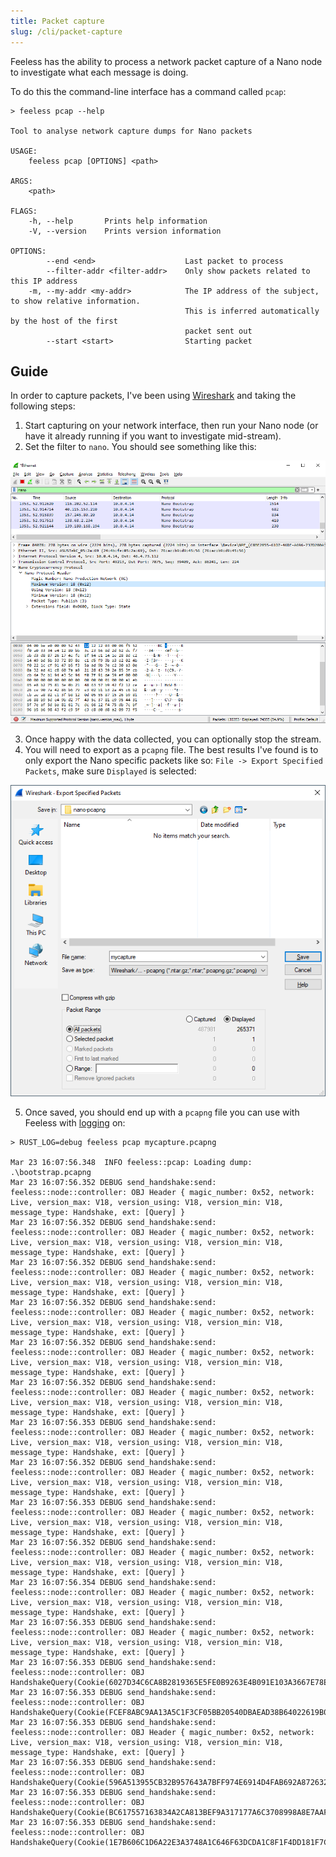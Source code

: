 ```yaml
---
title: Packet capture
slug: /cli/packet-capture
---
```


Feeless has the ability to process a network packet capture of a Nano node to investigate what each message is doing.

To do this the command-line interface has a command called `pcap`:

```commandline
> feeless pcap --help

Tool to analyse network capture dumps for Nano packets

USAGE:
    feeless pcap [OPTIONS] <path>

ARGS:
    <path>

FLAGS:
    -h, --help       Prints help information
    -V, --version    Prints version information

OPTIONS:
        --end <end>                    Last packet to process
        --filter-addr <filter-addr>    Only show packets related to this IP address
    -m, --my-addr <my-addr>            The IP address of the subject, to show relative information.
                                       This is inferred automatically by the host of the first
                                       packet sent out
        --start <start>                Starting packet
```

## Guide

In order to capture packets, I've been using [Wireshark](https://www.wireshark.org/) and taking the following steps:

1. Start capturing on your network interface, then run your Nano node (or have it already running if you want to investigate mid-stream).
2. Set the filter to `nano`. You should see something like this:
   
![Wireshark screenshot capturing Nano packets](wireshark-screenshot-nano-capture.png)

3. Once happy with the data collected, you can optionally stop the stream.
4. You will need to export as a `pcapng` file. The best results I've found is to only export the Nano specific packets like so: `File -> Export Specified Packets`, make sure `Displayed` is selected:

![Export specified displayed packets](wireshark-export-displayed-packets.png)

5. Once saved, you should end up with a `pcapng` file you can use with Feeless with [logging](/docs/cli/overview#logging) on:

```commandline
> RUST_LOG=debug feeless pcap mycapture.pcapng

Mar 23 16:07:56.348  INFO feeless::pcap: Loading dump: .\bootstrap.pcapng
Mar 23 16:07:56.352 DEBUG send_handshake:send: feeless::node::controller: OBJ Header { magic_number: 0x52, network: Live, version_max: V18, version_using: V18, version_min: V18, message_type: Handshake, ext: [Query] }
Mar 23 16:07:56.352 DEBUG send_handshake:send: feeless::node::controller: OBJ Header { magic_number: 0x52, network: Live, version_max: V18, version_using: V18, version_min: V18, message_type: Handshake, ext: [Query] }
Mar 23 16:07:56.352 DEBUG send_handshake:send: feeless::node::controller: OBJ Header { magic_number: 0x52, network: Live, version_max: V18, version_using: V18, version_min: V18, message_type: Handshake, ext: [Query] }
Mar 23 16:07:56.352 DEBUG send_handshake:send: feeless::node::controller: OBJ Header { magic_number: 0x52, network: Live, version_max: V18, version_using: V18, version_min: V18, message_type: Handshake, ext: [Query] }
Mar 23 16:07:56.352 DEBUG send_handshake:send: feeless::node::controller: OBJ Header { magic_number: 0x52, network: Live, version_max: V18, version_using: V18, version_min: V18, message_type: Handshake, ext: [Query] }
Mar 23 16:07:56.352 DEBUG send_handshake:send: feeless::node::controller: OBJ Header { magic_number: 0x52, network: Live, version_max: V18, version_using: V18, version_min: V18, message_type: Handshake, ext: [Query] }
Mar 23 16:07:56.353 DEBUG send_handshake:send: feeless::node::controller: OBJ Header { magic_number: 0x52, network: Live, version_max: V18, version_using: V18, version_min: V18, message_type: Handshake, ext: [Query] }
Mar 23 16:07:56.352 DEBUG send_handshake:send: feeless::node::controller: OBJ Header { magic_number: 0x52, network: Live, version_max: V18, version_using: V18, version_min: V18, message_type: Handshake, ext: [Query] }
Mar 23 16:07:56.353 DEBUG send_handshake:send: feeless::node::controller: OBJ Header { magic_number: 0x52, network: Live, version_max: V18, version_using: V18, version_min: V18, message_type: Handshake, ext: [Query] }
Mar 23 16:07:56.352 DEBUG send_handshake:send: feeless::node::controller: OBJ Header { magic_number: 0x52, network: Live, version_max: V18, version_using: V18, version_min: V18, message_type: Handshake, ext: [Query] }
Mar 23 16:07:56.354 DEBUG send_handshake:send: feeless::node::controller: OBJ Header { magic_number: 0x52, network: Live, version_max: V18, version_using: V18, version_min: V18, message_type: Handshake, ext: [Query] }
Mar 23 16:07:56.353 DEBUG send_handshake:send: feeless::node::controller: OBJ Header { magic_number: 0x52, network: Live, version_max: V18, version_using: V18, version_min: V18, message_type: Handshake, ext: [Query] }
Mar 23 16:07:56.353 DEBUG send_handshake:send: feeless::node::controller: OBJ HandshakeQuery(Cookie(6027D34C6CA8B2819365E5FE0B9263E4B091E103A3667E78E93F97DAA539D7E2))
Mar 23 16:07:56.353 DEBUG send_handshake:send: feeless::node::controller: OBJ HandshakeQuery(Cookie(FCEF8ABC9AA13A5C1F3CF05BB20540DBAEAD38B64022619B07246BA0E09B53D7))
Mar 23 16:07:56.353 DEBUG send_handshake:send: feeless::node::controller: OBJ Header { magic_number: 0x52, network: Live, version_max: V18, version_using: V18, version_min: V18, message_type: Handshake, ext: [Query] }
Mar 23 16:07:56.353 DEBUG send_handshake:send: feeless::node::controller: OBJ HandshakeQuery(Cookie(596A513955CB32B957643A7BFF974E6914D4FAB692A87263273CE2FE6B051599))
Mar 23 16:07:56.353 DEBUG send_handshake:send: feeless::node::controller: OBJ HandshakeQuery(Cookie(BC617557163834A2CA813BEF9A317177A6C3708998A8E7AAF3CCA4D4D405F792))
Mar 23 16:07:56.353 DEBUG send_handshake:send: feeless::node::controller: OBJ HandshakeQuery(Cookie(1E7B606C1D6A22E3A3748A1C646F63DCDA1C8F1F4DD181F7C56BD3B06D81CC28))
```
